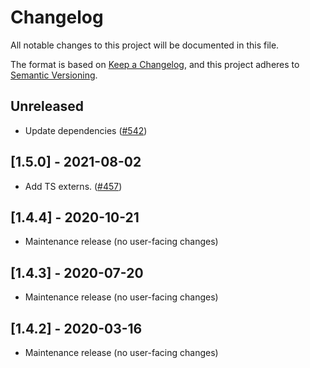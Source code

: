 # Changelog

All notable changes to this project will be documented in this file.

The format is based on [Keep a Changelog](https://keepachangelog.com/en/1.0.0/),
and this project adheres to [Semantic Versioning](https://semver.org/spec/v2.0.0.html).

## Unreleased

- Update dependencies ([#542](https://github.com/webcomponents/polyfills/pull/542))

## [1.5.0] - 2021-08-02

- Add TS externs. ([#457](https://github.com/webcomponents/polyfills/pull/457))

## [1.4.4] - 2020-10-21

- Maintenance release (no user-facing changes)

## [1.4.3] - 2020-07-20

- Maintenance release (no user-facing changes)

## [1.4.2] - 2020-03-16

- Maintenance release (no user-facing changes)
